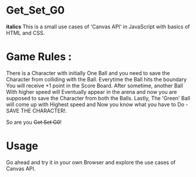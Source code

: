 # Get_Set_G0

__italics__ This is a small use cases of 'Canvas API' in JavaScript with basics of HTML and CSS. 

# Game Rules :

There is a Character with initially One Ball and you need to save the Character from colliding with the Ball.
Everytime the Ball hits the boundary You will receive +1 point in the Score Board. After sometime, another Ball
With higher speed will Eventually appear in the arena and now you are supposed to save the Character from both the Balls.
Lastly, The 'Green' Ball will come up with Highest speed and Now you know what you have to Do - SAVE THE CHARACTER!.

So are you ~~Get Set G0~~!

# Usage

Go ahead and try it in your own Browser and explore the use cases of Canvas API.

 
